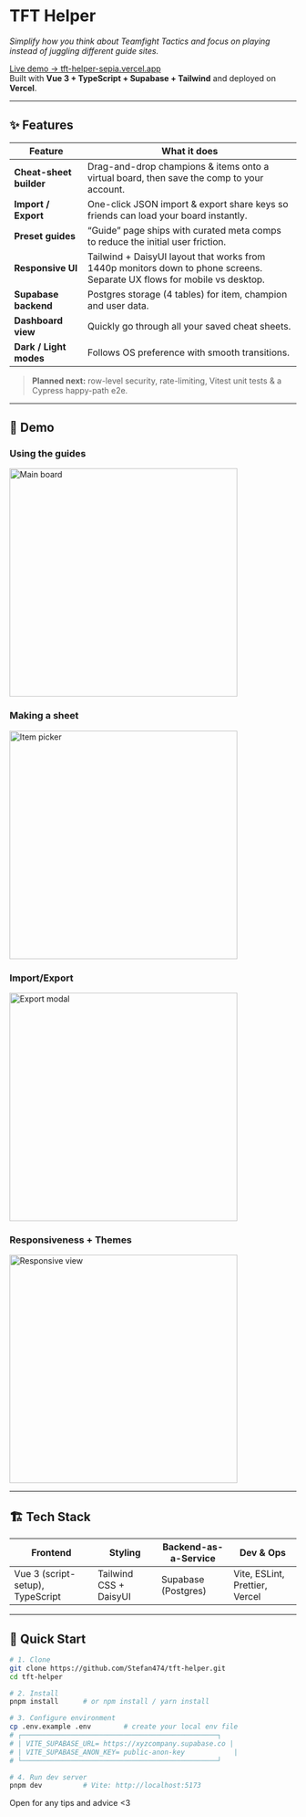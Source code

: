 # TFT Helper 
_Simplify how you think about Teamfight Tactics and focus on playing instead of juggling different guide sites._

[Live demo → tft-helper-sepia.vercel.app](https://tft-helper-sepia.vercel.app)     
Built with **Vue 3 + TypeScript + Supabase + Tailwind** and deployed on **Vercel**.

---

## ✨ Features

| Feature | What it does |
|------|--------------|
| **Cheat-sheet builder** | Drag-and-drop champions & items onto a virtual board, then save the comp to your account. |
| **Import / Export** | One-click JSON import & export share keys so friends can load your board instantly. |
| **Preset guides** | “Guide” page ships with curated meta comps to reduce the initial user friction. |
| **Responsive UI** | Tailwind + DaisyUI layout that works from 1440p monitors down to phone screens. Separate UX flows for mobile vs desktop. |
| **Supabase backend** | Postgres storage (4 tables) for item, champion and user data. |
| **Dashboard view** | Quickly go through all your saved cheat sheets. |
| **Dark / Light modes** | Follows OS preference with smooth transitions. |

> **Planned next:** row-level security, rate-limiting, Vitest unit tests & a Cypress happy-path e2e.

---

## 📸 Demo

### Using the guides

<p align="left">
  <img src="https://github.com/user-attachments/assets/1b77f186-aa16-462a-992f-5c8a6f168fab"
       alt="Main board" height="400">
</p>

### Making a sheet

<p align="left">
  <img src="https://github.com/user-attachments/assets/949028fc-1576-4b45-9bc7-b602125aabc3"
       alt="Item picker" height="400">
</p>

### Import/Export

<p align="left">
  <img src="https://github.com/user-attachments/assets/8fc692c7-09c0-4c03-996a-29ea8a87af37"
       alt="Export modal" height="400">
</p>

### Responsiveness + Themes

<p align="left">
  <img src="https://github.com/user-attachments/assets/182dd143-9a6a-4e43-94c2-65331bb6a4a6"
       alt="Responsive view" height="400">
</p>



---

## 🏗️ Tech Stack

| Frontend | Styling | Backend-as-a-Service | Dev & Ops |
|----------|---------|----------------------|-----------|
| Vue 3 (script-setup), TypeScript | Tailwind CSS + DaisyUI | Supabase (Postgres) | Vite, ESLint, Prettier, Vercel |

---

## 🚀 Quick Start

```bash
# 1. Clone
git clone https://github.com/Stefan474/tft-helper.git
cd tft-helper

# 2. Install
pnpm install      # or npm install / yarn install

# 3. Configure environment
cp .env.example .env        # create your local env file
# ┌────────────────────────────────────────────────┐
# | VITE_SUPABASE_URL= https://xyzcompany.supabase.co |
# | VITE_SUPABASE_ANON_KEY= public-anon-key            |
# └────────────────────────────────────────────────┘

# 4. Run dev server
pnpm dev          # Vite: http://localhost:5173
```

Open for any tips and advice <3 
